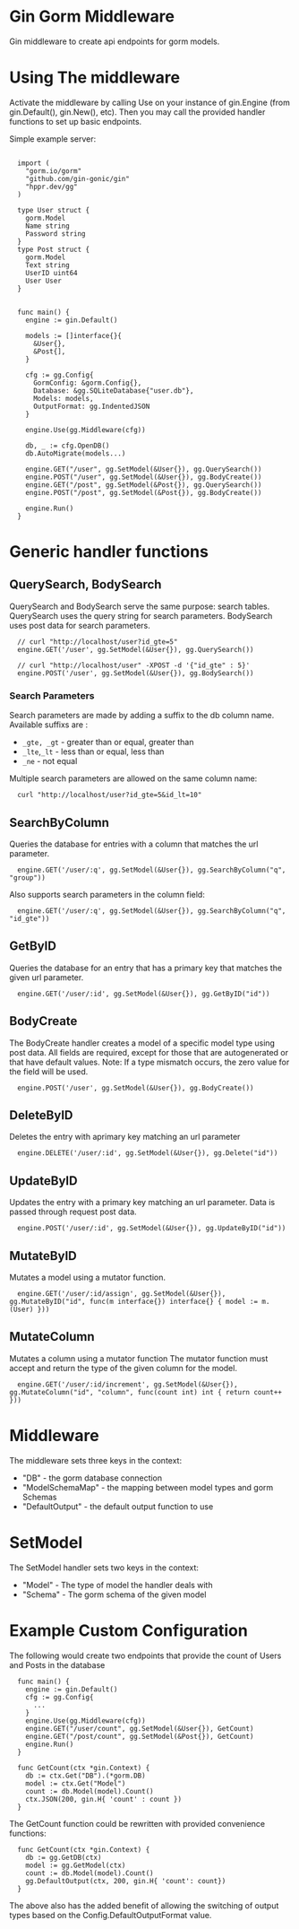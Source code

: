 # Gin Gorm Middleware

Gin middleware to create api endpoints for gorm models.

# Using The middleware

Activate the middleware by calling Use on your instance of gin.Engine (from gin.Default(), gin.New(), etc).
Then you may call the provided handler functions to set up basic endpoints.

Simple example server:

```

  import (
    "gorm.io/gorm"
    "github.com/gin-gonic/gin"
    "hppr.dev/gg"
  )

  type User struct {
    gorm.Model
    Name string
    Password string
  }
  type Post struct {
    gorm.Model
    Text string
    UserID uint64
    User User
  }


  func main() {
    engine := gin.Default()

    models := []interface{}{
      &User{},
      &Post{],
    }

    cfg := gg.Config{
      GormConfig: &gorm.Config{},
      Database: &gg.SQLiteDatabase{"user.db"},
      Models: models,
      OutputFormat: gg.IndentedJSON
    }

    engine.Use(gg.Middleware(cfg))

    db, _ := cfg.OpenDB()
    db.AutoMigrate(models...)

    engine.GET("/user", gg.SetModel(&User{}), gg.QuerySearch())
    engine.POST("/user", gg.SetModel(&User{}), gg.BodyCreate())
    engine.GET("/post", gg.SetModel(&Post{}), gg.QuerySearch())
    engine.POST("/post", gg.SetModel(&Post{}), gg.BodyCreate())

    engine.Run()
  }
```

# Generic handler functions

## QuerySearch, BodySearch

QuerySearch and BodySearch serve the same purpose: search tables.
QuerySearch uses the query string for search parameters.
BodySearch uses post data for search parameters.

```
  // curl "http://localhost/user?id_gte=5"
  engine.GET('/user', gg.SetModel(&User{}), gg.QuerySearch())

  // curl "http://localhost/user" -XPOST -d '{"id_gte" : 5}'
  engine.POST('/user', gg.SetModel(&User{}), gg.BodySearch())
```

### Search Parameters

Search parameters are made by adding a suffix to the db column name.
Available suffixs are :
* `_gte, _gt` - greater than or equal, greater than
* `_lte`,`_lt` - less than or equal, less than
* `_ne` - not equal

Multiple search parameters are allowed on the same column name:

```
  curl "http://localhost/user?id_gte=5&id_lt=10"
```

## SearchByColumn

Queries the database for entries with a column that matches the url parameter.

```
  engine.GET('/user/:q', gg.SetModel(&User{}), gg.SearchByColumn("q", "group"))
```

Also supports search parameters in the column field:

```
  engine.GET('/user/:q', gg.SetModel(&User{}), gg.SearchByColumn("q", "id_gte"))
```

## GetByID

Queries the database for an entry that has a primary key that matches the given url parameter.

```
  engine.GET('/user/:id', gg.SetModel(&User{}), gg.GetByID("id"))
```

## BodyCreate

The BodyCreate handler creates a model of a specific model type using post data.
All fields are required, except for those that are autogenerated or that have default values.
Note: If a type mismatch occurs, the zero value for the field will be used.

```
  engine.POST('/user', gg.SetModel(&User{}), gg.BodyCreate())
```

## DeleteByID

Deletes the entry with aprimary key matching an url parameter

```
  engine.DELETE('/user/:id', gg.SetModel(&User{}), gg.Delete("id"))
```

## UpdateByID

Updates the entry with a primary key matching an url parameter.
Data is passed through request post data.

```
  engine.POST('/user/:id', gg.SetModel(&User{}), gg.UpdateByID("id"))
```

## MutateByID

Mutates a model using a mutator function.


```
  engine.GET('/user/:id/assign', gg.SetModel(&User{}), gg.MutateByID("id", func(m interface{}) interface{} { model := m.(User) })) 
```

## MutateColumn

Mutates a column using a mutator function
The mutator function must accept and return the type of the given column for the model.

```
  engine.GET('/user/:id/increment', gg.SetModel(&User{}), gg.MutateColumn("id", "column", func(count int) int { return count++ })) 
```

# Middleware

The middleware sets three keys in the context:

* "DB" - the gorm database connection
* "ModelSchemaMap" - the mapping between model types and gorm Schemas
* "DefaultOutput" - the default output function to use

# SetModel

The SetModel handler sets two keys in the context:

* "Model" - The type of model the handler deals with
* "Schema" - The gorm schema of the given model

# Example Custom Configuration

The following would create two endpoints that provide the count of Users and Posts in the database

```
  func main() {
    engine := gin.Default()
    cfg := gg.Config{
      ...
    }
    engine.Use(gg.Middleware(cfg))
    engine.GET("/user/count", gg.SetModel(&User{}), GetCount)
    engine.GET("/post/count", gg.SetModel(&Post{}), GetCount)
    engine.Run()
  }

  func GetCount(ctx *gin.Context) {
    db := ctx.Get("DB").(*gorm.DB)
    model := ctx.Get("Model")
    count := db.Model(model).Count()
    ctx.JSON(200, gin.H{ 'count' : count })
  }
```

The GetCount function could be rewritten with provided convenience functions:

```
  func GetCount(ctx *gin.Context) {
    db := gg.GetDB(ctx)
    model := gg.GetModel(ctx)
    count := db.Model(model).Count()
    gg.DefaultOutput(ctx, 200, gin.H{ 'count': count})
  }
```

The above also has the added benefit of allowing the switching of output types based on the Config.DefaultOutputFormat value.

